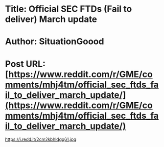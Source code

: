 # Title: Official SEC FTDs (Fail to deliver) March update
# Author: SituationGoood
# Post URL: [https://www.reddit.com/r/GME/comments/mhj4tm/official_sec_ftds_fail_to_deliver_march_update/](https://www.reddit.com/r/GME/comments/mhj4tm/official_sec_ftds_fail_to_deliver_march_update/)


https://i.redd.it/2cm2kbhldgq61.jpg